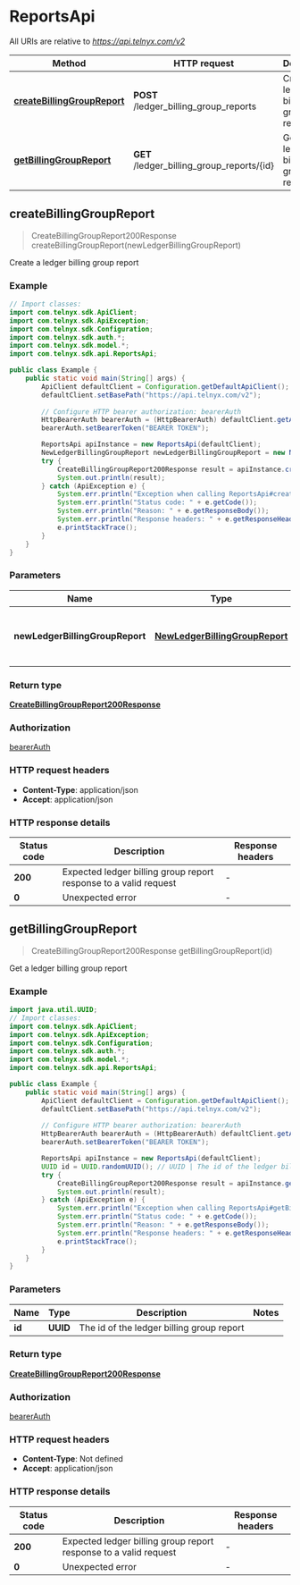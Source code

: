 # ReportsApi

All URIs are relative to *https://api.telnyx.com/v2*

Method | HTTP request | Description
------------- | ------------- | -------------
[**createBillingGroupReport**](ReportsApi.md#createBillingGroupReport) | **POST** /ledger_billing_group_reports | Create a ledger billing group report
[**getBillingGroupReport**](ReportsApi.md#getBillingGroupReport) | **GET** /ledger_billing_group_reports/{id} | Get a ledger billing group report



## createBillingGroupReport

> CreateBillingGroupReport200Response createBillingGroupReport(newLedgerBillingGroupReport)

Create a ledger billing group report

### Example

```java
// Import classes:
import com.telnyx.sdk.ApiClient;
import com.telnyx.sdk.ApiException;
import com.telnyx.sdk.Configuration;
import com.telnyx.sdk.auth.*;
import com.telnyx.sdk.model.*;
import com.telnyx.sdk.api.ReportsApi;

public class Example {
    public static void main(String[] args) {
        ApiClient defaultClient = Configuration.getDefaultApiClient();
        defaultClient.setBasePath("https://api.telnyx.com/v2");
        
        // Configure HTTP bearer authorization: bearerAuth
        HttpBearerAuth bearerAuth = (HttpBearerAuth) defaultClient.getAuthentication("bearerAuth");
        bearerAuth.setBearerToken("BEARER TOKEN");

        ReportsApi apiInstance = new ReportsApi(defaultClient);
        NewLedgerBillingGroupReport newLedgerBillingGroupReport = new NewLedgerBillingGroupReport(); // NewLedgerBillingGroupReport | New ledger billing group report parameters
        try {
            CreateBillingGroupReport200Response result = apiInstance.createBillingGroupReport(newLedgerBillingGroupReport);
            System.out.println(result);
        } catch (ApiException e) {
            System.err.println("Exception when calling ReportsApi#createBillingGroupReport");
            System.err.println("Status code: " + e.getCode());
            System.err.println("Reason: " + e.getResponseBody());
            System.err.println("Response headers: " + e.getResponseHeaders());
            e.printStackTrace();
        }
    }
}
```

### Parameters


Name | Type | Description  | Notes
------------- | ------------- | ------------- | -------------
 **newLedgerBillingGroupReport** | [**NewLedgerBillingGroupReport**](NewLedgerBillingGroupReport.md)| New ledger billing group report parameters |

### Return type

[**CreateBillingGroupReport200Response**](CreateBillingGroupReport200Response.md)

### Authorization

[bearerAuth](../README.md#bearerAuth)

### HTTP request headers

- **Content-Type**: application/json
- **Accept**: application/json

### HTTP response details
| Status code | Description | Response headers |
|-------------|-------------|------------------|
| **200** | Expected ledger billing group report response to a valid request |  -  |
| **0** | Unexpected error |  -  |


## getBillingGroupReport

> CreateBillingGroupReport200Response getBillingGroupReport(id)

Get a ledger billing group report

### Example

```java
import java.util.UUID;
// Import classes:
import com.telnyx.sdk.ApiClient;
import com.telnyx.sdk.ApiException;
import com.telnyx.sdk.Configuration;
import com.telnyx.sdk.auth.*;
import com.telnyx.sdk.model.*;
import com.telnyx.sdk.api.ReportsApi;

public class Example {
    public static void main(String[] args) {
        ApiClient defaultClient = Configuration.getDefaultApiClient();
        defaultClient.setBasePath("https://api.telnyx.com/v2");
        
        // Configure HTTP bearer authorization: bearerAuth
        HttpBearerAuth bearerAuth = (HttpBearerAuth) defaultClient.getAuthentication("bearerAuth");
        bearerAuth.setBearerToken("BEARER TOKEN");

        ReportsApi apiInstance = new ReportsApi(defaultClient);
        UUID id = UUID.randomUUID(); // UUID | The id of the ledger billing group report
        try {
            CreateBillingGroupReport200Response result = apiInstance.getBillingGroupReport(id);
            System.out.println(result);
        } catch (ApiException e) {
            System.err.println("Exception when calling ReportsApi#getBillingGroupReport");
            System.err.println("Status code: " + e.getCode());
            System.err.println("Reason: " + e.getResponseBody());
            System.err.println("Response headers: " + e.getResponseHeaders());
            e.printStackTrace();
        }
    }
}
```

### Parameters


Name | Type | Description  | Notes
------------- | ------------- | ------------- | -------------
 **id** | **UUID**| The id of the ledger billing group report |

### Return type

[**CreateBillingGroupReport200Response**](CreateBillingGroupReport200Response.md)

### Authorization

[bearerAuth](../README.md#bearerAuth)

### HTTP request headers

- **Content-Type**: Not defined
- **Accept**: application/json

### HTTP response details
| Status code | Description | Response headers |
|-------------|-------------|------------------|
| **200** | Expected ledger billing group report response to a valid request |  -  |
| **0** | Unexpected error |  -  |

